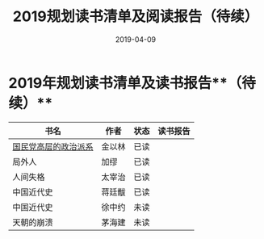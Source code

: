 ﻿---
layout: post
title: 2019规划读书清单及阅读报告（待续）
date: 2019-04-09
categories: blog
tags: [READ]
---
2019年规划读书清单及读书报告**（待续）**
====
| 书名 | 作者 | 状态 | 读书报告 |
| ---- | ---- | ---- | -------- |
| [国民党高层的政治派系](https://book.douban.com/subject/26830337/) | 金以林 | 已读 | |
| 局外人 | 加缪 | 已读 | |
| 人间失格 | 太宰治 | 已读 | |
| 中国近代史 | 蒋廷黻 | 已读 | |
| 中国近代史 | 徐中约 | 未读 | | 
| 天朝的崩溃 | 茅海建 | 未读 | |
